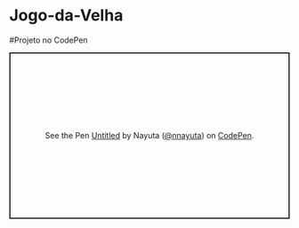 # Jogo-da-Velha


#Projeto no CodePen
<p class="codepen" data-height="300" data-default-tab="html,result" data-slug-hash="YzYjNLz" data-user="nnayuta" style="height: 300px; box-sizing: border-box; display: flex; align-items: center; justify-content: center; border: 2px solid; margin: 1em 0; padding: 1em;">
  <span>See the Pen <a href="https://codepen.io/nnayuta/pen/YzYjNLz">
  Untitled</a> by Nayuta (<a href="https://codepen.io/nnayuta">@nnayuta</a>)
  on <a href="https://codepen.io">CodePen</a>.</span>
</p>
<script async src="https://cpwebassets.codepen.io/assets/embed/ei.js"></script>
